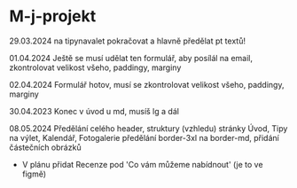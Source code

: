 ﻿# M-j-projekt

29.03.2024
na tipynavalet pokračovat a hlavně předělat pt textů!

01.04.2024
Ještě se musí udělat ten formulář, aby posílál na email, zkontrolovat velikost všeho, paddingy, marginy

02.04.2024
Formulář hotov, musí se zkontrolovat velikost všeho, paddingy, marginy

30.04.2023
Konec v úvod u md, musíš lg a dál

08.05.2024
Předělání celého header, struktury (vzhledu) stránky Úvod, Tipy na výlet, Kalendář, Fotogalerie
předělání border-3xl na border-md, přidání částečních obrázků

- V plánu přidat Recenze pod 'Co vám můžeme nabídnout' (je to ve figmě)
